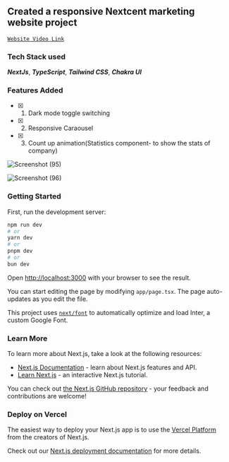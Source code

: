 ## Created a responsive Nextcent marketing website project

[`Website Video Link`](https://drive.google.com/file/d/1NOZ5Z8YnuoWj6gbc2qfzYL-qPkudj-kz/view)

### Tech Stack used
***NextJs***, ***TypeScript***, ***Tailwind CSS***, ***Chakra UI***

### Features Added
- [x] 1. Dark mode toggle switching 
- [x] 2. Responsive Caraousel
- [x] 3. Count up animation(Statistics component- to show the stats of company)

![Screenshot (95)](https://github.com/jaya6400/nexcent-marketing-nextjs-app/assets/66017717/6c1be5e5-a9ee-44f1-acdb-ec0f629051a6)

![Screenshot (96)](https://github.com/jaya6400/nexcent-marketing-nextjs-app/assets/66017717/63e44d1e-af6e-4082-b093-7e31e9f8976e)

### Getting Started

First, run the development server:

```bash
npm run dev
# or
yarn dev
# or
pnpm dev
# or
bun dev
```

Open [http://localhost:3000](http://localhost:3000) with your browser to see the result.

You can start editing the page by modifying `app/page.tsx`. The page auto-updates as you edit the file.

This project uses [`next/font`](https://nextjs.org/docs/basic-features/font-optimization) to automatically optimize and load Inter, a custom Google Font.

### Learn More

To learn more about Next.js, take a look at the following resources:

- [Next.js Documentation](https://nextjs.org/docs) - learn about Next.js features and API.
- [Learn Next.js](https://nextjs.org/learn) - an interactive Next.js tutorial.

You can check out [the Next.js GitHub repository](https://github.com/vercel/next.js/) - your feedback and contributions are welcome!

### Deploy on Vercel

The easiest way to deploy your Next.js app is to use the [Vercel Platform](https://vercel.com/new?utm_medium=default-template&filter=next.js&utm_source=create-next-app&utm_campaign=create-next-app-readme) from the creators of Next.js.

Check out our [Next.js deployment documentation](https://nextjs.org/docs/deployment) for more details.
